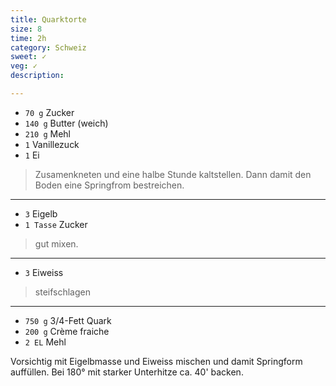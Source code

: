 ```yaml
---
title: Quarktorte
size: 8
time: 2h
category: Schweiz
sweet: ✓
veg: ✓
description: 

---
```


- `70 g` Zucker
- `140 g` Butter (weich)
- `210 g` Mehl
- `1` Vanillezuck
- `1` Ei

> Zusamenkneten und eine halbe Stunde kaltstellen. Dann damit den Boden eine Springfrom bestreichen.

----

- `3` Eigelb
- `1 Tasse` Zucker

> gut mixen.

----

- `3` Eiweiss

> steifschlagen

----

- `750 g` 3/4-Fett Quark 
- `200 g` Crème fraiche 
- `2 EL` Mehl

Vorsichtig mit Eigelbmasse und Eiweiss mischen und damit Springform auffüllen. Bei 180° mit starker Unterhitze ca. 40' backen.
